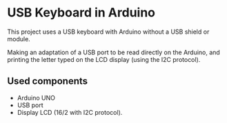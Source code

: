 # USB Keyboard in Arduino

This project uses a USB keyboard with Arduino without a USB shield or module.

Making an adaptation of a USB port to be read directly on the Arduino, and printing the letter typed on the LCD display (using the I2C protocol).

## Used components

- Arduino UNO
- USB port
- Display LCD (16/2 with I2C protocol).